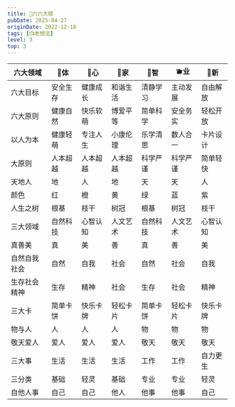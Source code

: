 ```yaml
---
title: 🎲六六大顺
pubDate: 2025-04-27
originDate: 2022-12-18
tags: [📺老想法]
level: 3
top: 3
---
```


|   六大领域      	|   🍎体       	|   🍑心       	|   🍌家       	|   🍈智       	|   🫐业       	|   🍇新       	|
|-----------------	|-------------	|-------------	|-------------	|-------------	|-------------	|-------------	|
|   六大目标      	|   安全生存  	|   健康成长  	|   和谐生活  	|   清静学习  	|   主动发展  	|   自由解放  	|
|   六大原则      	|   健康自然  	|   快乐软萌  	|   博爱平等  	|   简单科学  	|   安全务实  	|   轻松开放  	|
|   以人为本      	|   健康轻萌  	|   专注人生  	|   小康伦理  	|   乐学清思  	|   数人合一  	|   卡片设计  	|
|   大原则        	|   人本超越  	|   人本超越  	|   人本超越  	|   科学严谨  	|   科学严谨  	|   简单轻快  	|
|   天地人        	|   地        	|   人        	|   地        	|   天        	|   天        	|   人        	|
|   颜色          	|   红        	|   橙        	|   黄        	|   绿        	|   蓝        	|   紫        	|
|   人生之树      	|   根基      	|   枝干      	|   树冠      	|   根基      	|   树冠      	|   枝干      	|
|   三大领域      	|   自然科技  	|   心智认知  	|   人文艺术  	|   自然科技  	|   人文艺术  	|   心智认知  	|
|   真善美        	|   真        	|   美        	|   善        	|   真        	|   善        	|   美        	|
|   自然自我社会  	|   自然      	|   自我      	|   社会      	|   自然      	|   社会      	|   自我      	|
|   生存社会精神  	|   生存      	|   精神      	|   社会      	|   生存      	|   社会      	|   精神      	|
|   三大卡        	|   简单卡饼  	|   快乐卡牌  	|   轻松卡片  	|   简单卡饼  	|   轻松卡片  	|   快乐卡牌  	|
|   物与人        	|   人        	|   人        	|   人        	|   物        	|   物        	|   物        	|
|   敬天爱人      	|   爱人      	|   爱人      	|   爱人      	|   敬天      	|   敬天      	|   敬天      	|
|   三大事        	|   生活      	|   生活      	|   生活      	|   工作      	|   工作      	|   自力更生  	|
|   三分类        	|   基础      	|   轻灵      	|   基础      	|   专业      	|   专业      	|   轻灵      	|
|   自他人事      	|   自己      	|   自己      	|   他人      	|   他事      	|   他事      	|   自己      	|
